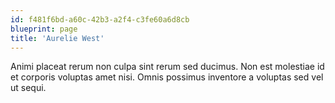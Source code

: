 ```yaml
---
id: f481f6bd-a60c-42b3-a2f4-c3fe60a6d8cb
blueprint: page
title: 'Aurelie West'
---
```

Animi placeat rerum non culpa sint rerum sed ducimus. Non est molestiae id et corporis voluptas amet nisi. Omnis possimus inventore a voluptas sed vel ut sequi.